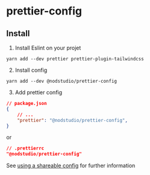 # prettier-config

## Install

1. Install Eslint on your projet

```shell
yarn add --dev prettier prettier-plugin-tailwindcss
```

2. Install config

```shell
yarn add --dev @nodstudio/prettier-config
```

3. Add prettier config

```json
// package.json
{
    // ...
    "prettier": "@nodstudio/prettier-config",
}
```

or

```json
// .prettierrc
"@nodstudio/prettier-config"
```

See [using a shareable config](https://prettier.io/docs/sharing-configurations/#using-a-shareable-config) for further information

